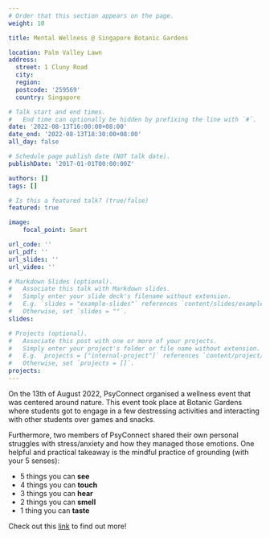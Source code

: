 ```yaml
---
# Order that this section appears on the page.
weight: 10

title: Mental Wellness @ Singapore Botanic Gardens

location: Palm Valley Lawn
address:
  street: 1 Cluny Road 
  city: 
  region: 
  postcode: '259569'
  country: Singapore

# Talk start and end times.
#   End time can optionally be hidden by prefixing the line with `#`.
date: '2022-08-13T16:00:00+08:00'
date_end: '2022-08-13T18:30:00+08:00'
all_day: false

# Schedule page publish date (NOT talk date).
publishDate: '2017-01-01T00:00:00Z'

authors: []
tags: []

# Is this a featured talk? (true/false)
featured: true

image:
    focal_point: Smart

url_code: ''
url_pdf: ''
url_slides: ''
url_video: ''

# Markdown Slides (optional).
#   Associate this talk with Markdown slides.
#   Simply enter your slide deck's filename without extension.
#   E.g. `slides = "example-slides"` references `content/slides/example-slides.md`.
#   Otherwise, set `slides = ""`.
slides:

# Projects (optional).
#   Associate this post with one or more of your projects.
#   Simply enter your project's folder or file name without extension.
#   E.g. `projects = ["internal-project"]` references `content/project/deep-learning/index.md`.
#   Otherwise, set `projects = []`.
projects:
---
```


On the 13th of August 2022, PsyConnect organised a wellness event that was centered around nature. This event took place at Botanic Gardens where students got to engage in a few destressing activities and interacting with other students over games and snacks. 

Furthermore, two members of PsyConnect shared their own personal struggles with stress/anxiety and how they managed those emotions. One helpful and practical takeaway is the mindful practice of grounding (with your 5 senses):
* 5 things you can **see**
* 4 things you can **touch**
* 3 things you can **hear**
* 2 things you can **smell**
* 1 thing you can **taste**

Check out this [link](https://www.mayoclinichealthsystem.org/hometown-health/speaking-of-health/5-4-3-2-1-countdown-to-make-anxiety-blast-off) to find out more!
